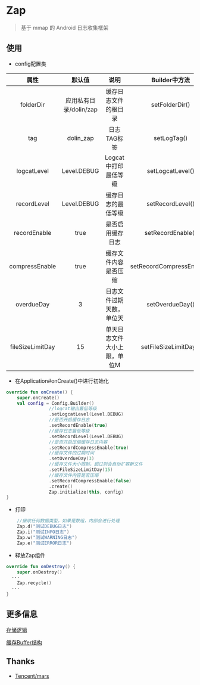 # Zap

> 基于 mmap 的 Android 日志收集框架

## 使用

- config配置类

|	属性	|	默认值	|	说明	|	Builder中方法	|
| :--: | :--: | :--: | :--: |
|	folderDir	|	应用私有目录/dolin/zap	|	缓存日志文件的根目录	| setFolderDir() |
|	tag	|	dolin_zap	|日志TAG标签|setLogTag()|
|	logcatLevel	|	Level.DEBUG	|	Logcat中打印最低等级	| setLogcatLevel() |
|	recordLevel	|	Level.DEBUG	|	缓存日志的最低等级	| setRecordLevel() |
|	recordEnable	|	true	|	是否启用缓存日志	| setRecordEnable() |
|	compressEnable	|	true	|	缓存文件内容是否压缩	| setRecordCompressEnable() |
|	overdueDay	|	3	|	日志文件过期天数，单位天	| setOverdueDay() |
|	fileSizeLimitDay	|	15	|	单天日志文件大小上限，单位M	| setFileSizeLimitDay() |

-  在Application#onCreate()中进行初始化

```kotlin
override fun onCreate() {
	super.onCreate()
	val config = Config.Builder()
                //logcat输出最低等级
                .setLogcatLevel(Level.DEBUG)
                //是否开启缓存日志
                .setRecordEnable(true)
                //缓存日志最低等级
                .setRecordLevel(Level.DEBUG)
                //是否开启压缩缓存日志内容
                .setRecordCompressEnable(true)
                //缓存文件的过期时间
                .setOverdueDay(3)
                //缓存文件大小限制，超过则会自动扩容新文件
                .setFileSizeLimitDay(15)
                //缓存文件内容是否压缩
                .setRecordCompressEnable(false)
                .create()
                Zap.initialize(this, config)
}
```

- 打印

```kotlin
	//接收任何数据类型，如果是数组，内部会进行处理
	Zap.d("测试DEBUG日志")
	Zap.i("测试INFO日志")
	Zap.w("测试WARNING日志")
	Zap.e("测试ERROR日志")
```

- 释放Zap组件

```kotlin
override fun onDestroy() {
	super.onDestroy()
  ···
	Zap.recycle()
  ···
}
```

## 更多信息

[存储逻辑](STORAGE_INFO.md)

[缓存Buffer结构](BUFFER_INFO.md)

## Thanks

- [Tencent/mars](https://github.com/Tencent/mars)